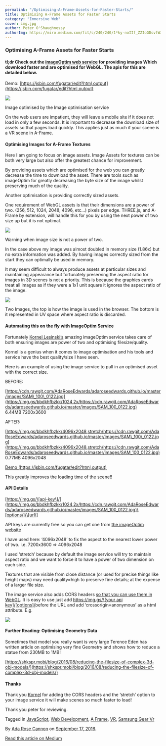 ```yaml
---
permalink: "/Optimising-A-Frame-Assets-for-Faster-Starts/"
title: Optimising A-Frame Assets for Faster Starts
category: "Immersive Web"
cover: img.jpg
author: Peter O'Shaughnessy
authorImg: https://miro.medium.com/fit/c/240/240/1*ky-noIIf_ZZIoGDsvfW3AA.jpeg
---
```


### Optimising A-Frame Assets for Faster Starts

#### tl;dr Check out the [imageOptim web service](https://imageoptim.com/api) for providing images Which download faster and are optimised for WebGL. The apis for this are detailed below.

Demo: [https://jsbin.com/fugatar/edit?html,output](https://jsbin.com/fugatar/edit?html,output)

![](https://cdn-images-1.medium.com/max/800/0*Ulib_PHYQk5CTmrk.jpg)

Image optimised by the Image optimisation service

On the web users are impatient, they will leave a mobile site if it does not load in only a few seconds. It is important to decrease the download size of assets so that pages load quickly. This applies just as much if your scene is a VR scene in A-Frame.

#### Optimising Images for A-Frame Textures

Here I am going to focus on image assets. Image Assets for textures can be both very large but also offer the greatest chance for improvement.

By providing assets which are optimised for the web you can greatly decrease the time to download the asset. There are tools such as imageOptim for greatly decreasing the byte size of the image whilst preserving much of the quality.

Another optimisation is providing correctly sized assets.

One requirement of WebGL assets is that their dimensions are a power of two. (256, 512, 1024, 2048, 4096, etc…) pixels per edge. THREE.js, and A-Frame by extension, will handle this for you by using the next power of two size up but it is not optimal.

![](https://cdn-images-1.medium.com/max/800/1*KAD0zJethGRRbJzZxBUPLA.png)

Warning when image size is not a power of two.

In the case above my image was almost doubled in memory size (1.86x) but no extra information was added. By having images correctly sized from the start they can optimally be used in memory.

It may seem difficult to always produce assets at particular sizes and maintaining appearance but fortunately preserving the aspect ratio for images in 3D scenes is not a priority. This is because the graphics cards treat all images as if they were a 1x1 unit square it ignores the aspect ratio of the image.

![](https://cdn-images-1.medium.com/max/800/1*tW6gwtbPtRnUmnCRi8PBgg.png)

Two Images, the top is how the image is used in the browser. The bottom is it represented in UV space where aspect ratio is discarded.

#### Automating this on the fly with ImageOptim Service

Fortunately [Kornel Lesinski’s](https://twitter.com/kornelski) amazing imageOptim service takes care of both ensuring images are power of two and optimising filesize/quality.

Kornel is a genius when it comes to image optimisation and his tools and service have the best quality/size I have seen.

Here is an example of using the image service to pull in an optimised asset with the correct size.

BEFORE:

[https://cdn.rawgit.com/AdaRoseEdwards/adaroseedwards.github.io/master/images/SAM\_100\_0122.jpg](https://img.gs/bbdkhfbzkk/1024,2x/https://cdn.rawgit.com/AdaRoseEdwards/adaroseedwards.github.io/master/images/SAM_100_0122.jpg)  
6.44MB 7200x3600

AFTER:

[https://img.gs/bbdkhfbzkk/4096x2048,stretch/https://cdn.rawgit.com/AdaRoseEdwards/adaroseedwards.github.io/master/images/SAM\_100\_0122.jpg](https://img.gs/bbdkhfbzkk/4096x2048,stretch/https://cdn.rawgit.com/AdaRoseEdwards/adaroseedwards.github.io/master/images/SAM_100_0122.jpg)  
0.77MB 4096x2048

[Demo (https://jsbin.com/fugatar/edit?html,output)](https://jsbin.com/fugatar/edit?html,output)

This greatly improves the loading time of the scene!!

#### API Details

[https://img.gs/\[api-key\]/](https://img.gs/bbdkhfbzkk/1024,2x/https://cdn.rawgit.com/AdaRoseEdwards/adaroseedwards.github.io/master/images/SAM_100_0122.jpg)\[options\]/\[url\]

API keys are currently free so you can get one from [the imageOptim website](https://imageoptim.com/api)

I have used here: ‘4096x2048’ to fix the aspect to the nearest lower power of two. i.e. 7200x3600 => 4096x2048

I used ‘stretch’ because by default the image service will try to maintain aspect ratio and we want to force it to have a power of two dimension on each side.

Textures that are visible from close distance (or used for precise things like height maps) may need quality=high to preserve fine details; at the expense of a larger file size.

The image service also adds CORS headers [so that you can use them in WebGL](https://hacks.mozilla.org/2011/11/using-cors-to-load-webgl-textures-from-cross-domain-images/). It is easy to use just add [https://img.gs/\[your api key\]/\[options\]/](https://img.gs/bbdkhfbzkk/1024,2x/https://cdn.rawgit.com/AdaRoseEdwards/adaroseedwards.github.io/master/images/SAM_100_0122.jpg)before the URL and add ‘crossorigin=anonymous’ as a html attribute. E.g.

<a-assets>  
   <img id="sky" src="[https://img.gs/bbdkhfbzkk/4096x2048,stretch/https://cdn.rawgit.com/AdaRoseEdwards/adaroseedwards.github.io/master/images/SAM\_100\_0122.jpg](https://img.gs/bbdkhfbzkk/1024,2x/https://cdn.rawgit.com/AdaRoseEdwards/adaroseedwards.github.io/master/images/SAM_100_0122.jpg)" crossorigin="anonymous" />  
</a-assets>

#### Further Reading: Optimising Geometry Data

Sometimes that model you really want is very large Terence Eden has written article on optimising very fine Geometry and shows how to reduce a statue from 230MB to 1MB!

[https://shkspr.mobi/blog/2016/08/reducing-the-filesize-of-complex-3d-obj-models/](https://shkspr.mobi/blog/2016/08/reducing-the-filesize-of-complex-3d-obj-models/)

#### Thanks

Thank you [Kornel](https://twitter.com/kornelski) for adding the CORS headers and the ‘stretch’ option to your image service it will make scenes so much faster to load!

Thank you peter for reviewing.

Tagged in [JavaScript](https://medium.com/tag/javascript), [Web Development](https://medium.com/tag/web-development), [A Frame](https://medium.com/tag/a-frame), [VR](https://medium.com/tag/vr), [Samsung Gear Vr](https://medium.com/tag/samsung-gear-vr)

By [Ada Rose Cannon](https://medium.com/@Lady_Ada_King) on [September 17, 2016](https://medium.com/p/4ec3bd35c6fc).

[Read this article on Medium](https://medium.com/@Lady_Ada_King/optimising-a-frame-assets-for-faster-starts-4ec3bd35c6fc)